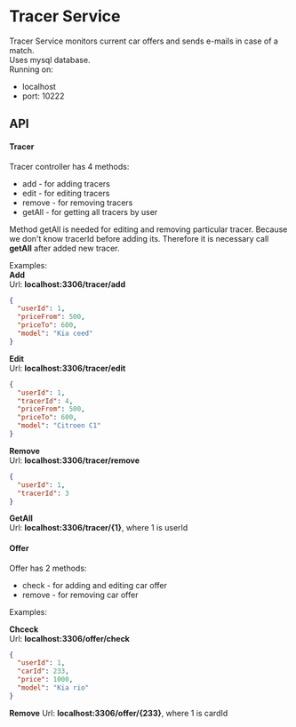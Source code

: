 # Tracer Service

Tracer Service monitors current car offers and sends e-mails in case of a match.  
Uses mysql database.  
Running on:
* localhost
* port: 10222


## API

#### Tracer
Tracer controller has 4 methods:
* add - for adding tracers
* edit - for editing tracers
* remove - for removing tracers
* getAll - for getting all tracers by user

Method getAll is needed for editing and removing particular tracer. Because we don't know tracerId before adding its. Therefore it is necessary call **getAll** after added new tracer. 

Examples:  
**Add**  
Url: **localhost:3306/tracer/add**

```json
{
  "userId": 1,
  "priceFrom": 500,
  "priceTo": 600,
  "model": "Kia ceed"
}
```

**Edit**  
Url: **localhost:3306/tracer/edit**

```json
{
  "userId": 1,
  "tracerId": 4,
  "priceFrom": 500,
  "priceTo": 600,
  "model": "Citroen C1"
}
```

**Remove**  
Url: **localhost:3306/tracer/remove**

```json
{
  "userId": 1,
  "tracerId": 3
}
```

**GetAll**  
Url: **localhost:3306/tracer/{1}**, where 1 is userId

#### Offer

Offer has 2 methods:
* check - for adding and editing car offer
* remove - for removing car offer

Examples:

**Chceck**  
Url: **localhost:3306/offer/check**

```json
{
  "userId": 1,
  "carId": 233,
  "price": 1000,
  "model": "Kia rio"
}
```

**Remove**
Url: **localhost:3306/offer/{233}**, where 1 is cardId
